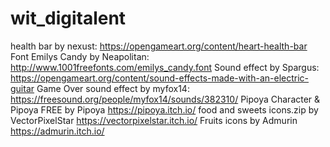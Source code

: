 # wit_digitalent

health bar by nexust: https://opengameart.org/content/heart-health-bar
Font Emilys Candy by Neapolitan: http://www.1001freefonts.com/emilys_candy.font
Sound effect by Spargus: https://opengameart.org/content/sound-effects-made-with-an-electric-guitar
Game Over sound effect by myfox14: https://freesound.org/people/myfox14/sounds/382310/
Pipoya Character & Pipoya FREE by Pipoya https://pipoya.itch.io/
food and sweets icons.zip by VectorPixelStar https://vectorpixelstar.itch.io/
Fruits icons by Admurin https://admurin.itch.io/